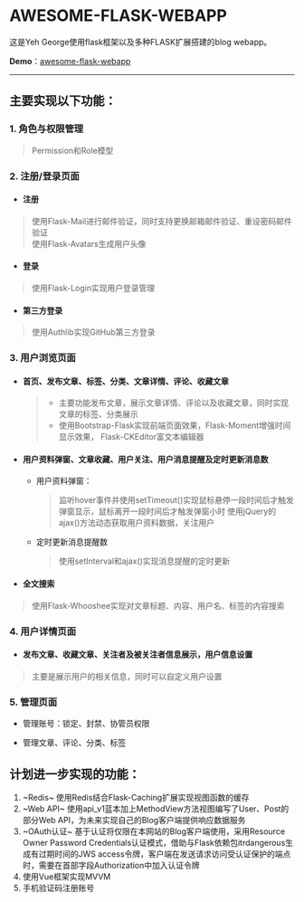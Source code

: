 # AWESOME-FLASK-WEBAPP

这是Yeh George使用flask框架以及多种FLASK扩展搭建的blog webapp。

**Demo**：[awesome-flask-webapp](http://yeh.pythonanywhere.com)
 
---

## 主要实现以下功能：

### 1. 角色与权限管理  

> Permission和Role模型 

 
### 2. 注册/登录页面
+ #### 注册  
> 使用Flask-Mail进行邮件验证，同时支持更换邮箱邮件验证、重设密码邮件验证  
> 使用Flask-Avatars生成用户头像
+ #### 登录  
> 使用Flask-Login实现用户登录管理  

+ #### 第三方登录  
> 使用Authlib实现GitHub第三方登录

### 3. 用户浏览页面
+ #### 首页、发布文章、标签、分类、文章详情、评论、收藏文章  
  > + 主要功能发布文章，展示文章详情、评论以及收藏文章，同时实现文章的标签、分类展示  
  > + 使用Bootstrap-Flask实现前端页面效果，Flask-Moment增强时间显示效果， Flask-CKEditor富文本编辑器


+ #### 用户资料弹窗、文章收藏、用户关注、用户消息提醒及定时更新消息数  
    + 用户资料弹窗：
      > 监听hover事件并使用setTimeout()实现鼠标悬停一段时间后才触发弹窗显示，鼠标离开一段时间后才触发弹窗小时
      > 使用jQuery的ajax()方法动态获取用户资料数据，关注用户  
    + 定时更新消息提醒数  
      > 使用setInterval和ajax()实现消息提醒的定时更新  
  
  
+ #### 全文搜索  
> 使用Flask-Whooshee实现对文章标题、内容、用户名、标签的内容搜索

### 4. 用户详情页面
+ #### 发布文章、收藏文章、关注者及被关注者信息展示，用户信息设置  
> 主要是展示用户的相关信息，同时可以自定义用户设置

### 5. 管理页面
+ 管理账号：锁定、封禁、协管员权限  

+ 管理文章、评论、分类、标签


## 计划进一步实现的功能：
1. ~Redis~ 使用Redis结合Flask-Caching扩展实现视图函数的缓存
2. ~Web API~ 使用api_v1蓝本加上MethodView方法视图编写了User、Post的部分Web API，为未来实现自己的Blog客户端提供响应数据服务
3. ~OAuth认证~ 基于认证将仅限在本网站的Blog客户端使用，采用Resource Owner Password Credentials认证模式，借助与Flask依赖包itrdangerous生成有过期时间的JWS access令牌，客户端在发送请求访问受认证保护的端点时，需要在首部字段Authorization中加入认证令牌
4. 使用Vue框架实现MVVM
3. 手机验证码注册账号
